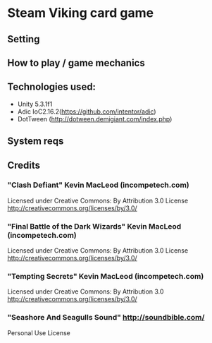 # Steam Viking card game

## Setting

## How to play / game mechanics

## Technologies used:
* Unity 5.3.1f1
* Adic IoC2.16.2(https://github.com/intentor/adic)
* DotTween (http://dotween.demigiant.com/index.php)

## System reqs

## Credits

### "Clash Defiant" Kevin MacLeod (incompetech.com)
Licensed under Creative Commons: By Attribution 3.0 License
http://creativecommons.org/licenses/by/3.0/

### "Final Battle of the Dark Wizards" Kevin MacLeod (incompetech.com)
Licensed under Creative Commons: By Attribution 3.0 License
http://creativecommons.org/licenses/by/3.0/

### "Tempting Secrets" Kevin MacLeod (incompetech.com) 
Licensed under Creative Commons: By Attribution 3.0
http://creativecommons.org/licenses/by/3.0/

### "Seashore And Seagulls Sound" http://soundbible.com/
Personal Use License
